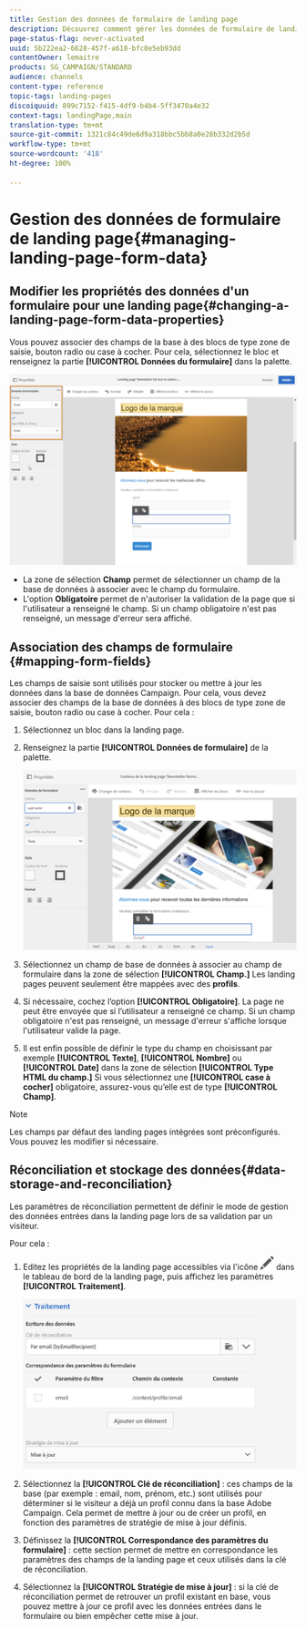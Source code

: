 ```yaml
---
title: Gestion des données de formulaire de landing page
description: Découvrez comment gérer les données de formulaire de landing page.
page-status-flag: never-activated
uuid: 5b222ea2-6628-457f-a618-bfc0e5eb93dd
contentOwner: lemaitre
products: SG_CAMPAIGN/STANDARD
audience: channels
content-type: reference
topic-tags: landing-pages
discoiquuid: 899c7152-f415-4df9-b4b4-5ff3470a4e32
context-tags: landingPage,main
translation-type: tm+mt
source-git-commit: 1321c84c49de6d9a318bbc5bb8a0e28b332d2b5d
workflow-type: tm+mt
source-wordcount: '418'
ht-degree: 100%

---
```



# Gestion des données de formulaire de landing page{#managing-landing-page-form-data}

## Modifier les propriétés des données d&#39;un formulaire pour une landing page{#changing-a-landing-page-form-data-properties}

Vous pouvez associer des champs de la base à des blocs de type zone de saisie, bouton radio ou case à cocher. Pour cela, sélectionnez le bloc et renseignez la partie **[!UICONTROL Données du formulaire]** dans la palette.

![](assets/delivery_content_9.png)

* La zone de sélection **Champ** permet de sélectionner un champ de la base de données à associer avec le champ du formulaire.
* L&#39;option **Obligatoire** permet de n&#39;autoriser la validation de la page que si l&#39;utilisateur a renseigné le champ. Si un champ obligatoire n&#39;est pas renseigné, un message d&#39;erreur sera affiché.

## Association des champs de formulaire   {#mapping-form-fields}

Les champs de saisie sont utilisés pour stocker ou mettre à jour les données dans la base de données Campaign. Pour cela, vous devez associer des champs de la base de données à des blocs de type zone de saisie, bouton radio ou case à cocher. Pour cela :

1. Sélectionnez un bloc dans la landing page.
1. Renseignez la partie **[!UICONTROL Données de formulaire]** de la palette.

   ![](assets/editing_lp_content_4.png)

1. Sélectionnez un champ de base de données à associer au champ de formulaire dans la zone de sélection **[!UICONTROL Champ.]** Les landing pages peuvent seulement être mappées avec des **profils**.

1. Si nécessaire, cochez l’option **[!UICONTROL Obligatoire]**. La page ne peut être envoyée que si l’utilisateur a renseigné ce champ. Si un champ obligatoire n&#39;est pas renseigné, un message d&#39;erreur s&#39;affiche lorsque l&#39;utilisateur valide la page.

1. Il est enfin possible de définir le type du champ en choisissant par exemple **[!UICONTROL Texte]**, **[!UICONTROL Nombre]** ou **[!UICONTROL Date]** dans la zone de sélection **[!UICONTROL Type HTML du champ.]**
Si vous sélectionnez une **[!UICONTROL case à cocher]** obligatoire, assurez-vous qu’elle est de type **[!UICONTROL Champ]**.

>[!NOTE]
>
>Les champs par défaut des landing pages intégrées sont préconfigurés. Vous pouvez les modifier si nécessaire.

## Réconciliation et stockage des données{#data-storage-and-reconciliation}

Les paramètres de réconciliation permettent de définir le mode de gestion des données entrées dans la landing page lors de sa validation par un visiteur.

Pour cela :

1. Editez les propriétés de la landing page accessibles via l&#39;icône ![](assets/edit_darkgrey-24px.png) dans le tableau de bord de la landing page, puis affichez les paramètres **[!UICONTROL Traitement]**.

   ![](assets/lp_parameters_4.png)

1. Sélectionnez la **[!UICONTROL Clé de réconciliation]** : ces champs de la base (par exemple : email, nom, prénom, etc.) sont utilisés pour déterminer si le visiteur a déjà un profil connu dans la base Adobe Campaign. Cela permet de mettre à jour ou de créer un profil, en fonction des paramètres de stratégie de mise à jour définis.
1. Définissez la **[!UICONTROL Correspondance des paramètres du formulaire]** : cette section permet de mettre en correspondance les paramètres des champs de la landing page et ceux utilisés dans la clé de réconciliation.
1. Sélectionnez la **[!UICONTROL Stratégie de mise à jour]** : si la clé de réconciliation permet de retrouver un profil existant en base, vous pouvez mettre à jour ce profil avec les données entrées dans le formulaire ou bien empêcher cette mise à jour.
